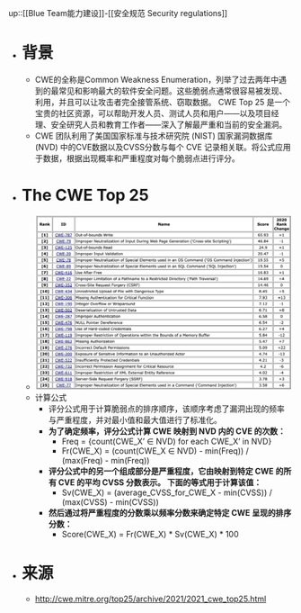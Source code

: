 up::[[Blue Team能力建设]]-[[安全规范 Security regulations]]
- # 背景
	- CWE的全称是Common Weakness Enumeration，列举了过去两年中遇到的最常见和影响最大的软件安全问题。这些脆弱点通常很容易被发现、利用，并且可以让攻击者完全接管系统、窃取数据。 CWE Top 25 是一个宝贵的社区资源，可以帮助开发人员、测试人员和用户——以及项目经理、安全研究人员和教育工作者——深入了解最严重和当前的安全漏洞。
	- CWE 团队利用了美国国家标准与技术研究院 (NIST) 国家漏洞数据库 (NVD) 中的CVE数据以及CVSS分数与每个 CVE 记录相关联。将公式应用于数据，根据出现概率和严重程度对每个脆弱点进行评分。
- # The CWE Top 25
	- <img src="/assets/Pasted image 20221104155042.png">
	- 计算公式
		- 评分公式用于计算脆弱点的排序顺序，该顺序考虑了漏洞出现的频率与严重程度，并对最小值和最大值进行了标准化。
		- **为了确定频率，评分公式计算 CWE 映射到 NVD 内的 CVE 的次数：**
			- Freq = {count(CWE_X’ ∈ NVD) for each CWE_X’ in NVD}
			- Fr(CWE_X) = (count(CWE_X ∈ NVD) - min(Freq)) / (max(Freq) - min(Freq))
		- **评分公式中的另一个组成部分是严重程度，它由映射到特定 CWE 的所有 CVE 的平均 CVSS 分数表示。 下面的等式用于计算该值：**
			- Sv(CWE_X) = (average_CVSS_for_CWE_X - min(CVSS)) / (max(CVSS) - min(CVSS))
		- **然后通过将严重程度的分数乘以频率分数来确定特定 CWE 呈现的排序分数：**
			- Score(CWE_X) = Fr(CWE_X) * Sv(CWE_X) * 100
- # 来源
	- http://cwe.mitre.org/top25/archive/2021/2021_cwe_top25.html